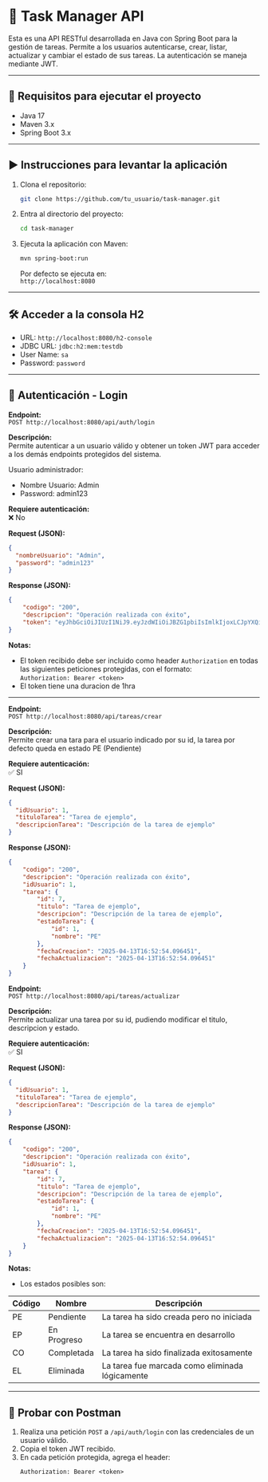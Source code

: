 # 📌 Task Manager API

Esta es una API RESTful desarrollada en Java con Spring Boot para la gestión de tareas. Permite a los usuarios autenticarse, crear, listar, actualizar y cambiar el estado de sus tareas. La autenticación se maneja mediante JWT.

---

## 🚀 Requisitos para ejecutar el proyecto

- Java 17
- Maven 3.x
- Spring Boot 3.x

---

## ▶️ Instrucciones para levantar la aplicación

1. Clona el repositorio:
   ```bash
   git clone https://github.com/tu_usuario/task-manager.git
   ```
2. Entra al directorio del proyecto:
   ```bash
   cd task-manager
   ```
3. Ejecuta la aplicación con Maven:
   ```bash
   mvn spring-boot:run
   ```
   Por defecto se ejecuta en:  
   `http://localhost:8080`

---

## 🛠️ Acceder a la consola H2

- URL: `http://localhost:8080/h2-console`
- JDBC URL: `jdbc:h2:mem:testdb`
- User Name: `sa`
- Password:  `password`

---

## 🔐 Autenticación - Login

**Endpoint:**  
`POST http://localhost:8080/api/auth/login`

**Descripción:**  
Permite autenticar a un usuario válido y obtener un token JWT para acceder a los demás endpoints protegidos del sistema.

Usuario administrador:
- Nombre Usuario: Admin
- Password: admin123

**Requiere autenticación:**  
❌ No

**Request (JSON):**
```json
{
  "nombreUsuario": "Admin",
  "password": "admin123"
}
```

**Response (JSON):**
```json
{
    "codigo": "200",
    "descripcion": "Operación realizada con éxito",
    "token": "eyJhbGciOiJIUzI1NiJ9.eyJzdWIiOiJBZG1pbiIsImlkIjoxLCJpYXQiOjE3NDQ1Nzc1NDIsImV4cCI6MTc0NDU4MTE0Mn0._N-zG6SpfwfLBfVYN6RrqUBK-sjHqsOKS4j4wVVzM6w"
}
```

**Notas:**
- El token recibido debe ser incluido como header `Authorization` en todas las siguientes peticiones protegidas, con el formato:  
  `Authorization: Bearer <token>`
- El token tiene una duracion de 1hra
---

**Endpoint:**  
`POST http://localhost:8080/api/tareas/crear`

**Descripción:**  
Permite crear una tara para el usuario indicado por su id, la tarea por defecto queda en estado PE (Pendiente)

**Requiere autenticación:**  
✅ SI

**Request (JSON):**
```json
{
  "idUsuario": 1,
  "tituloTarea": "Tarea de ejemplo",
  "descripcionTarea": "Descripción de la tarea de ejemplo"
}

```

**Response (JSON):**
```json
{
    "codigo": "200",
    "descripcion": "Operación realizada con éxito",
    "idUsuario": 1,
    "tarea": {
        "id": 7,
        "titulo": "Tarea de ejemplo",
        "descripcion": "Descripción de la tarea de ejemplo",
        "estadoTarea": {
            "id": 1,
            "nombre": "PE"
        },
        "fechaCreacion": "2025-04-13T16:52:54.096451",
        "fechaActualizacion": "2025-04-13T16:52:54.096451"
    }
}
```
**Endpoint:**  
`POST http://localhost:8080/api/tareas/actualizar`

**Descripción:**  
Permite actualizar una tarea por su id, pudiendo modificar el titulo, descripcion y estado.



**Requiere autenticación:**  
✅ SI

**Request (JSON):**
```json
{
  "idUsuario": 1,
  "tituloTarea": "Tarea de ejemplo",
  "descripcionTarea": "Descripción de la tarea de ejemplo"
}

```

**Response (JSON):**
```json
{
    "codigo": "200",
    "descripcion": "Operación realizada con éxito",
    "idUsuario": 1,
    "tarea": {
        "id": 7,
        "titulo": "Tarea de ejemplo",
        "descripcion": "Descripción de la tarea de ejemplo",
        "estadoTarea": {
            "id": 1,
            "nombre": "PE"
        },
        "fechaCreacion": "2025-04-13T16:52:54.096451",
        "fechaActualizacion": "2025-04-13T16:52:54.096451"
    }
}
```
**Notas:**
- Los estados posibles son:  

| Código | Nombre       | Descripción                                  | 
|--------|--------------|----------------------------------------------|
| PE     | Pendiente    | La tarea ha sido creada pero no iniciada     | 
| EP     | En Progreso  | La tarea se encuentra en desarrollo          | 
| CO     | Completada   | La tarea ha sido finalizada exitosamente     |
| EL     | Eliminada    | La tarea fue marcada como eliminada lógicamente |

---


## 🧰 Probar con Postman

1. Realiza una petición `POST` a `/api/auth/login` con las credenciales de un usuario válido.
2. Copia el token JWT recibido.
3. En cada petición protegida, agrega el header:
   ```
   Authorization: Bearer <token>
   ```

